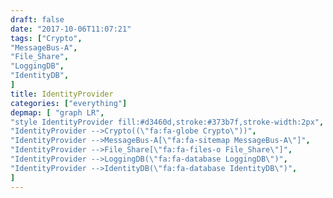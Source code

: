 ```yaml
---
draft: false
date: "2017-10-06T11:07:21"
tags: ["Crypto",
"MessageBus-A",
"File_Share",
"LoggingDB",
"IdentityDB",
]
title: IdentityProvider
categories: ["everything"]
depmap: [ "graph LR",
"style IdentityProvider fill:#d3460d,stroke:#373b7f,stroke-width:2px",
"IdentityProvider -->Crypto((\"fa:fa-globe Crypto\"))",
"IdentityProvider -->MessageBus-A[\"fa:fa-sitemap MessageBus-A\"]",
"IdentityProvider -->File_Share[\"fa:fa-files-o File_Share\"]",
"IdentityProvider -->LoggingDB(\"fa:fa-database LoggingDB\")",
"IdentityProvider -->IdentityDB(\"fa:fa-database IdentityDB\")",
]
---
```

